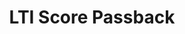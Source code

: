 ---
title: LTI Score Passback
redirect_to: https://ucfopen.github.io/Obojobo-Docs/releases/v3.4.0/authors/assessment_lti_replace_result
---